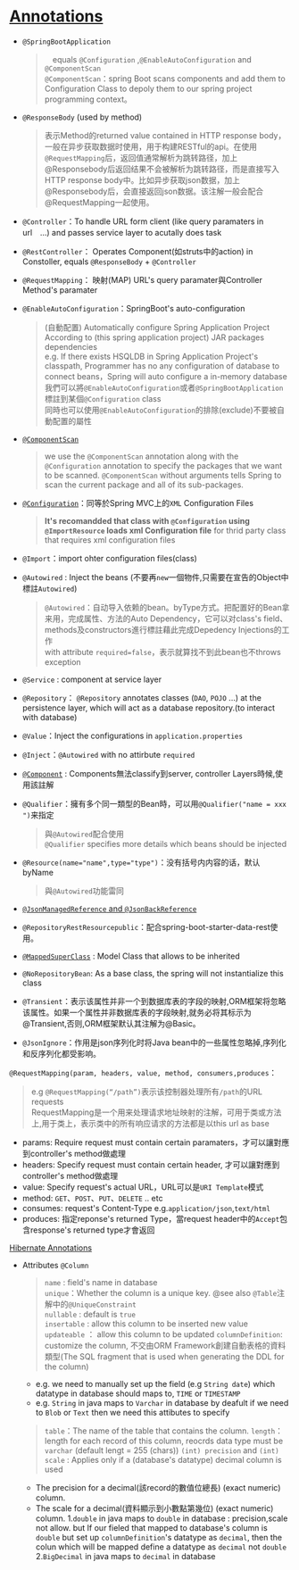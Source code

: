 # [Annotations](https://blog.csdn.net/weixin_40753536/article/details/81285046?utm_medium=distribute.pc_relevant_t0.none-task-blog-2%7Edefault%7EBlogCommendFromMachineLearnPai2%7Edefault-1.control&depth_1-utm_source=distribute.pc_relevant_t0.none-task-blog-2%7Edefault%7EBlogCommendFromMachineLearnPai2%7Edefault-1.control)


- `@SpringBootApplication`
   >　equals `@Configuration` ,`@EnableAutoConfiguration` and `@ComponentScan`  
   >  `@ComponentScan`：spring Boot scans components and add them to Configuration Class to depoly them to our spring project programming context。

- `@ResponseBody` (used by method)
  > 表示Method的returned value contained in HTTP response body，一般在异步获取数据时使用，用于构建RESTful的api。在使用`@RequestMapping`后，返回值通常解析为跳转路径，加上@Responsebody后返回结果不会被解析为跳转路径，而是直接写入HTTP response body中。比如异步获取json数据，加上@Responsebody后，会直接返回json数据。该注解一般会配合@RequestMapping一起使用。

- `@Controller`：To handle URL form client (like query paramaters in url　...) and passes service layer to acutally does task
- `@RestController`： Operates Component(如struts中的action) in Constoller, equals `@ResponseBody` + `@Controller`

- `@RequestMapping`： 映射(MAP) URL's query paramater與Controller Method's paramater

- `@EnableAutoConfiguration`：SpringBoot's auto-configuration
   > (自動配置) Automatically configure Spring Application Project According to (this spring application project) JAR packages dependencies    
   > e.g. If there exists HSQLDB in Spring Application Project's classpath, Programmer has no any configuration of database to connect beans，Spring will auto configure a in-memory database     
   > 我們可以將`@EnableAutoConfiguration`或者`@SpringBootApplication`標註到某個`@Configuration` class  
   > 同時也可以使用`@EnableAutoConfiguration`的排除(exclude)不要被自動配置的屬性  

- [`@ComponentScan`](https://www.baeldung.com/spring-component-scanning)
  > we use the `@ComponentScan` annotation along with the `@Configuration` annotation to specify the packages that we want to be scanned. 
  > `@ComponentScan` without arguments tells Spring to scan the current package and all of its sub-packages.

- [`@Configuration`](https://www.baeldung.com/configuration-properties-in-spring-boot)：同等於Spring MVC上的`XML` Configuration Files
   > **It's recomandded that class with `@Configuration` using `@ImportResource` loads xml Configuration file** for thrid party class that requires xml configuration files

- `@Import`：import ohter configuration files(class)

- `@Autowired` : Inject the beans (不要再`new`一個物件,只需要在宣告的Object中標註`Autowired`)
   > `@Autowired`：自动导入依赖的bean。byType方式。把配置好的Bean拿来用，完成属性、方法的Auto Dependency，它可以对class's field、methods及constructors進行標註藉此完成Depedency Injections的工作  
   > with attribute `required=false`，表示就算找不到此bean也不throws exception
   
- `@Service` : component at service layer
- `@Repository`： `@Repository` annotates classes (`DAO`, `POJO` ...) at the persistence layer, which will act as a database repository.(to interact with database)
- `@Value`：Inject the configurations in `application.properties`
- `@Inject`：`@Autowired` with no attirbute `required`

- [`@Component`](https://www.baeldung.com/spring-component-repository-service) : Components無法classify到server, controller Layers時候,使用該註解

- `@Qualifier`：擁有多个同一類型的Bean時，可以用`@Qualifier("name = xxx ")`来指定
  > 與`@Autowired`配合使用   
  > `@Qualifier` specifies more details which beans should be injected 

- `@Resource(name="name",type="type")`：没有括号内内容的话，默认byName
  > 與`@Autowired`功能雷同


- [`@JsonManagedReference` and `@JsonBackReference`](https://stackoverflow.com/questions/31319358/jsonmanagedreference-vs-jsonbackreference)
- `@RepositoryRestResourcepublic`：配合spring-boot-starter-data-rest使用。
- [`@MappedSuperClass`](https://www.baeldung.com/hibernate-inheritance#mappedsuperclass) : Model Class that allows to be inherited 
- `@NoRepositoryBean`: As a base class, the spring will not instantialize this class 
- `@Transient`：表示该属性并非一个到数据库表的字段的映射,ORM框架将忽略该属性。如果一个属性并非数据库表的字段映射,就务必将其标示为@Transient,否则,ORM框架默认其注解为@Basic。
- `@JsonIgnore`：作用是json序列化时将Java bean中的一些属性忽略掉,序列化和反序列化都受影响。


`@RequestMapping(param, headers, value, method, consumers,produces`：
>  e.g `@RequestMapping(“/path”)`表示该控制器处理所有`/path`的URL requests  
>  RequestMapping是一个用来处理请求地址映射的注解，可用于类或方法上,用于类上，表示类中的所有响应请求的方法都是以this url as base 

- params: Require request must contain certain paramaters，才可以讓對應到controller's method做處理   
- headers: Specify request must contain certain header, 才可以讓對應到controller's method做處理  
- value:   Specify request's actual URL，URL可以是`URI Template`模式  
- method: `GET`、`POST`、`PUT`、`DELETE` .. etc  
- consumes: request's Content-Type e.g.`application/json`,`text/html`  
- produces: 指定reponse's returned Type，當request header中的`Accept`包含response's returned type才會返回  


[Hibernate Annotations](https://www.baeldung.com/hibernate-inheritance)

- Attributes `@Column` 
  > `name` : field's name in database  
  > `unique`：Whether the column is a unique key. @see also `@Table`注解中的`@UniqueConstraint`  
  > `nullable` : default is `true`  
  > `insertable` :  allow this column to be inserted new value  
  > `updateable` ： allow this column to be updated
  > `columnDefinition`: customize the column, 不交由ORM Framework創建自動表格的資料類型(The SQL fragment that is used when generating the DDL for the column)
    - e.g. we need to manually set up the field (e.g `String date`) which datatype in database should maps to, `TIME` or `TIMESTAMP`
    - e.g. `String` in java maps to `Varchar` in database by deafult if we need to `Blob` or `Text` then we need this attibutes to specify
  > `table`：The name of the table that contains the column.
  > `length`：length for each record of this column, reocrds data type must be `varchar` (default lengt = 255 (chars))
  > `(int) precision` and `(int) scale` : Applies only if a (database's datatype) decimal column  is used
    - The precision for a decimal(該record的數值位總長) (exact numeric) column.
    - The scale for a decimal(資料顯示到小數點第幾位) (exact numeric) column.
    1.`double` in java maps to `double` in database : precision,scale not allow. but If our fieled that mapped to database's column is `double` but set up `columnDefinition`'s datatype as `decimal`, then the colun which will be mapped define a datatype as `decimal` not `double`   
    2.`BigDecimal` in java maps to `decimal` in database
